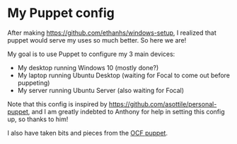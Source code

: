 # My Puppet config

After making https://github.com/ethanhs/windows-setup, I realized that puppet would serve my uses
so much better. So here we are!

My goal is to use Puppet to configure my 3 main devices:
 - My desktop running Windows 10 (mostly done?)
 - My laptop running Ubuntu Desktop (waiting for Focal to come out before puppeting)
 - My server running Ubuntu Server (also waiting for Focal)

Note that this config is inspired by https://github.com/asottile/personal-puppet, and I am greatly
indebted to Anthony for help in setting this config up, so thanks to him!

I also have taken bits and pieces from the [OCF puppet](https://github.com/ocf/puppet).
